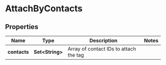 

# AttachByContacts


## Properties

| Name | Type | Description | Notes |
|------------ | ------------- | ------------- | -------------|
|**contacts** | **Set&lt;String&gt;** | Array of contact IDs to attach the tag |  |



